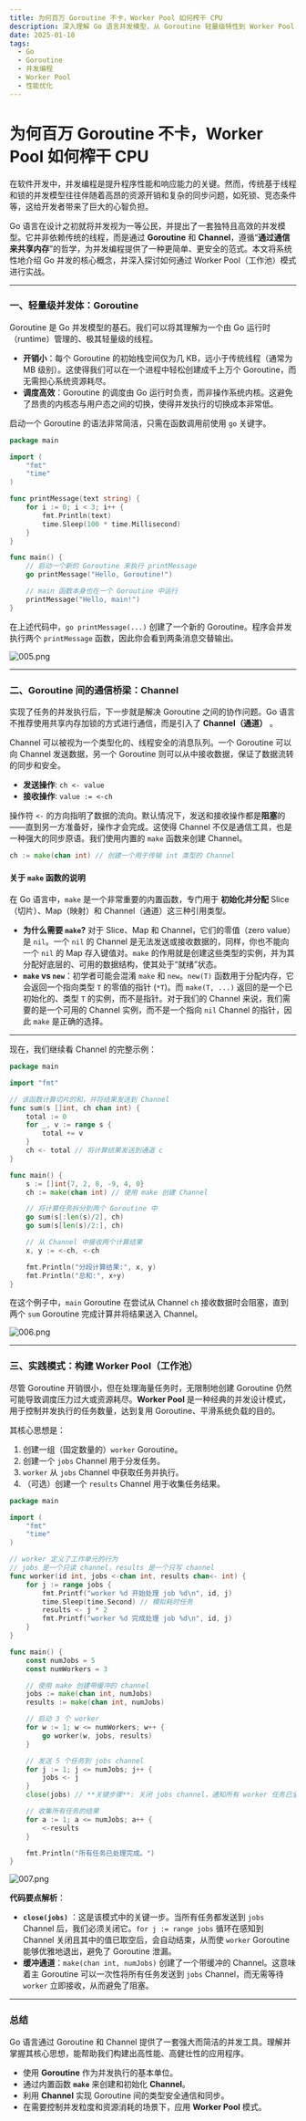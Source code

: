 ```yaml
---
title: 为何百万 Goroutine 不卡，Worker Pool 如何榨干 CPU
description: 深入理解 Go 语言并发模型，从 Goroutine 轻量级特性到 Worker Pool 实战应用，掌握高性能并发编程技巧
date: 2025-01-18
tags:
  - Go
  - Goroutine
  - 并发编程
  - Worker Pool
  - 性能优化
---
```


# 为何百万 Goroutine 不卡，Worker Pool 如何榨干 CPU

在软件开发中，并发编程是提升程序性能和响应能力的关键。然而，传统基于线程和锁的并发模型往往伴随着高昂的资源开销和复杂的同步问题，如死锁、竞态条件等，这给开发者带来了巨大的心智负担。

Go 语言在设计之初就将并发视为一等公民，并提出了一套独特且高效的并发模型。它并非依赖传统的线程，而是通过 **Goroutine** 和 **Channel**，遵循“**通过通信来共享内存**”的哲学，为并发编程提供了一种更简单、更安全的范式。本文将系统性地介绍 Go 并发的核心概念，并深入探讨如何通过 Worker Pool（工作池）模式进行实战。

---

### **一、轻量级并发体：Goroutine**

Goroutine 是 Go 并发模型的基石。我们可以将其理解为一个由 Go 运行时（runtime）管理的、极其轻量级的线程。

- **开销小**：每个 Goroutine 的初始栈空间仅为几 KB，远小于传统线程（通常为 MB 级别）。这使得我们可以在一个进程中轻松创建成千上万个 Goroutine，而无需担心系统资源耗尽。
- **调度高效**：Goroutine 的调度由 Go 运行时负责，而非操作系统内核。这避免了昂贵的内核态与用户态之间的切换，使得并发执行的切换成本非常低。

启动一个 Goroutine 的语法非常简洁，只需在函数调用前使用 `go` 关键字。

```go
package main

import (
	"fmt"
	"time"
)

func printMessage(text string) {
	for i := 0; i < 3; i++ {
		fmt.Println(text)
		time.Sleep(100 * time.Millisecond)
	}
}

func main() {
	// 启动一个新的 Goroutine 来执行 printMessage
	go printMessage("Hello, Goroutine!")

	// main 函数本身也在一个 Goroutine 中运行
	printMessage("Hello, main!")
}
```

在上述代码中，`go printMessage(...)` 创建了一个新的 Goroutine。程序会并发执行两个 `printMessage` 函数，因此你会看到两条消息交替输出。

![005.png](/images/2025/005.png)

---

### **二、Goroutine 间的通信桥梁：Channel**

实现了任务的并发执行后，下一步就是解决 Goroutine 之间的协作问题。Go 语言不推荐使用共享内存加锁的方式进行通信，而是引入了 **Channel（通道）** 。

Channel 可以被视为一个类型化的、线程安全的消息队列。一个 Goroutine 可以向 Channel 发送数据，另一个 Goroutine 则可以从中接收数据，保证了数据流转的同步和安全。

- **发送操作**: `ch <- value`
- **接收操作**: `value := <-ch`

操作符 `<-` 的方向指明了数据的流向。默认情况下，发送和接收操作都是**阻塞**的——直到另一方准备好，操作才会完成。这使得 Channel 不仅是通信工具，也是一种强大的同步原语。我们使用内置的 `make` 函数来创建 Channel。

```go
ch := make(chan int) // 创建一个用于传输 int 类型的 Channel
```

#### **关于 `make` 函数的说明**

在 Go 语言中，`make` 是一个非常重要的内置函数，专门用于 **初始化并分配** Slice（切片）、Map（映射）和 Channel（通道）这三种引用类型。

- **为什么需要 `make`?** 对于 Slice、Map 和 Channel，它们的零值（zero value）是 `nil`。一个 `nil` 的 Channel 是无法发送或接收数据的，同样，你也不能向一个 `nil` 的 Map 存入键值对。`make` 的作用就是创建这些类型的实例，并为其分配好底层的、可用的数据结构，使其处于“就绪”状态。
- **`make` vs `new`**：初学者可能会混淆 `make` 和 `new`。`new(T)` 函数用于分配内存，它会返回一个指向类型 `T` 的零值的指针 (`*T`)。而 `make(T, ...)` 返回的是一个已初始化的、类型 `T` 的实例，而不是指针。对于我们的 Channel 来说，我们需要的是一个可用的 Channel 实例，而不是一个指向 `nil` Channel 的指针，因此 `make` 是正确的选择。

---

现在，我们继续看 Channel 的完整示例：

```go
package main

import "fmt"

// 该函数计算切片的和，并将结果发送到 Channel
func sum(s []int, ch chan int) {
	total := 0
	for _, v := range s {
		total += v
	}
	ch <- total // 将计算结果发送到通道 c
}

func main() {
	s := []int{7, 2, 8, -9, 4, 0}
	ch := make(chan int) // 使用 make 创建 Channel

	// 将计算任务拆分到两个 Goroutine 中
	go sum(s[:len(s)/2], ch)
	go sum(s[len(s)/2:], ch)

	// 从 Channel 中接收两个计算结果
	x, y := <-ch, <-ch

	fmt.Println("分段计算结果:", x, y)
	fmt.Println("总和:", x+y)
}
```

在这个例子中，`main` Goroutine 在尝试从 Channel `ch` 接收数据时会阻塞，直到两个 `sum` Goroutine 完成计算并将结果送入 Channel。

![006.png](/images/2025/006.png)

---

### **三、实践模式：构建 Worker Pool（工作池）**

尽管 Goroutine 开销很小，但在处理海量任务时，无限制地创建 Goroutine 仍然可能导致调度压力过大或资源耗尽。**Worker Pool** 是一种经典的并发设计模式，用于控制并发执行的任务数量，达到复用 Goroutine、平滑系统负载的目的。

其核心思想是：

1.  创建一组（固定数量的）`worker` Goroutine。
2.  创建一个 `jobs` Channel 用于分发任务。
3.  `worker` 从 `jobs` Channel 中获取任务并执行。
4.  （可选）创建一个 `results` Channel 用于收集任务结果。

```go
package main

import (
	"fmt"
	"time"
)

// worker 定义了工作单元的行为
// jobs 是一个只读 channel，results 是一个只写 channel
func worker(id int, jobs <-chan int, results chan<- int) {
	for j := range jobs {
		fmt.Printf("worker %d 开始处理 job %d\n", id, j)
		time.Sleep(time.Second) // 模拟耗时任务
		results <- j * 2
		fmt.Printf("worker %d 完成处理 job %d\n", id, j)
	}
}

func main() {
	const numJobs = 5
	const numWorkers = 3

	// 使用 make 创建带缓冲的 channel
	jobs := make(chan int, numJobs)
	results := make(chan int, numJobs)

	// 启动 3 个 worker
	for w := 1; w <= numWorkers; w++ {
		go worker(w, jobs, results)
	}

	// 发送 5 个任务到 jobs channel
	for j := 1; j <= numJobs; j++ {
		jobs <- j
	}
	close(jobs) // **关键步骤**: 关闭 jobs channel，通知所有 worker 任务已全部分发完毕。

	// 收集所有任务的结果
	for a := 1; a <= numJobs; a++ {
		<-results
	}

    fmt.Println("所有任务已处理完成。")
}
```

![007.png](/images/2025/007.png)

**代码要点解析**：

- **`close(jobs)`** ：这是该模式中的关键一步。当所有任务都发送到 `jobs` Channel 后，我们必须关闭它。`for j := range jobs` 循环在感知到 Channel 关闭且其中的值已取空后，会自动结束，从而使 `worker` Goroutine 能够优雅地退出，避免了 Goroutine 泄漏。
- **缓冲通道**：`make(chan int, numJobs)` 创建了一个带缓冲的 Channel。这意味着主 Goroutine 可以一次性将所有任务发送到 `jobs` Channel，而无需等待 `worker` 立即接收，从而避免了阻塞。

---

### **总结**

Go 语言通过 Goroutine 和 Channel 提供了一套强大而简洁的并发工具。理解并掌握其核心思想，能帮助我们构建出高性能、高健壮性的应用程序。

- 使用 **Goroutine** 作为并发执行的基本单位。
- 通过内置函数 **`make`** 来创建和初始化 **Channel**。
- 利用 **Channel** 实现 Goroutine 间的类型安全通信和同步。
- 在需要控制并发粒度和资源消耗的场景下，应用 **Worker Pool** 模式。

